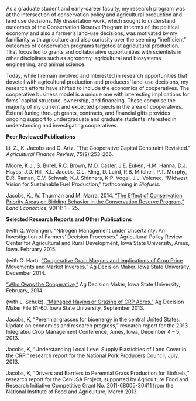 As a graduate student and early-career faculty, my research program was at the intersection of conservation policy and agricultural production and land use decisions. My dissertation work, which sought to understand outcomes of the Conservation Reserve Program in terms of the political economy and also a farmer’s land-use decisions, was motivated by my familiarity with agriculture and also curiosity over the seeming “inefficient” outcomes of conservation programs targeted at agricultural production. That focus led to grants and collaborative opportunities with scientists in other disciplines such as agronomy, agricultural and biosystems engineering, and animal science.

Today, while I remain involved and interested in research opportunities that dovetail with agricultural production and producers’ land-use decisions, my research efforts have shifted to include the economics of cooperatives. The cooperative business model is a unique one with interesting implications for firms’ capital structure, ownership, and financing. These comprise the majority of my current and expected projects in the area of cooperatives. Exteral funing through grants, contracts, and financial gifts provides ongoing support to undergraduate and graduate students interested in understanding and investigating cooperatives.



**Peer Reviewed Publications**

Li, Z., K. Jacobs and G. Artz. “The Cooperative Capital Constraint Revisited.” *Agricultural Finance Review*, 75(2):253-266.

Moore, K.J., S. Birrel, R.C. Brown, M.D. Casler, J.E. Euken, H.M. Hanna, D.J. Hayes, J.D. Hill, K.L. Jacobs, C.L. Kling, D. Laird, R.B. Mitchell, P.T. Murphy, D.R. Raman, C.V. Schwab, K.J. Shinners, K.P. Vogel, J.J. Volenec.  “Midwest Vision for Sustainable Fuel Production,” forthcoming in *Biofuels*.

Jacobs, K., W. Thurman and M. Marra. 2014. <a href="https://iastate.box.com/s/k7aiq2pntsucrriibkit3yy0x3eik9d1" target="_blank">“The Effect of Conservation Priority Areas on Bidding Behavior in the Conservation Reserve Program,”</a> *Land Economics*, 90(1): 1 – 25.

**Selected Research Reports and Other Publications**

(with Q. Weninger). “Nitrogen Management under Uncertainty: An Investigation of Farmers’ Decision Processes.” Agricultural Policy Review. Center for Agricultural and Rural Development, Iowa State University, Ames, Iowa. February 2015.

(with C. Hart). <a href="http://www.extension.iastate.edu/agdm/articles/others/JacDec14.html" target="_blank">“Cooperative Grain Margins and Implications of Crop Price Movements and Market Inverses.”</a> Ag Decision Maker. Iowa State University, December 2014.

<a href="http://www.extension.iastate.edu/agdm/articles/others/JacFeb14.html" target="_blank"> “Who Owns the Cooperative,”</a> Ag Decision Maker, Iowa State University, February, 2014.

(with L. Schulz). <a href="http://www.extension.iastate.edu/agdm/livestock/html/b1-60.html" target="_blank">“Managed Haying or Grazing of CRP Acres.”</a> Ag Decision Maker File B1-60. Iowa State University, September 2013.

Jacobs, K, “Perennial grasses for bioenergy in the central United States: Update on economics and research progress,” research report for the 2013 Integrated Crop Management Conference, Ames, Iowa, December 4 – 5, 2013.

Jacobs, K, “Understanding Local Level Supply Elasticities of Land Cover in the CRP,” research report for the National Pork Producers Council, July, 2013.

Jacobs, K, “Drivers and Barriers to Perennial Grass Production for Biofuels,” research report for the CenUSA Project, supported by Agriculture Food and Research Initiative Competitive Grant No. 2011-68005-30411 from the National Institute of Food and Agriculture, March 2013.
